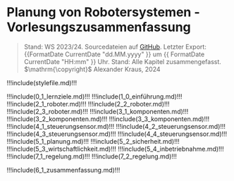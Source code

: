 # Planung von Robotersystemen - Vorlesungszusammenfassung

> Stand: WS 2023/24. Sourcedateien auf [GitHub](https://github.com/akraus53/PlanungRobotersysteme). Letzter Export: {{FormatDate CurrentDate "dd.MM.yyyy" }} um {{ FormatDate CurrentDate "HH:mm" }} Uhr. Stand: Alle Kapitel zusammengefasst. $\mathrm{\copyright}$ Alexander Kraus, 2024

<!-- prettier-ignore-start -->
!!!include(stylefile.md)!!!

!!!include(0_1_lernziele.md)!!!
!!!include(1_0_einführung.md)!!!
!!!include(2_1_roboter.md)!!!
!!!include(2_2_roboter.md)!!!
!!!include(2_3_roboter.md)!!!
!!!include(3_1_komponenten.md)!!!
!!!include(3_2_komponenten.md)!!!
!!!include(3_3_komponenten.md)!!!
!!!include(4_1_steuerungsensor.md)!!!
!!!include(4_2_steuerungsensor.md)!!!
!!!include(4_3_steuerungsensor.md)!!!
!!!include(4_4_steuerungsensor.md)!!!
!!!include(5_1_planung.md)!!!
!!!include(5_2_sicherheit.md)!!!
!!!include(5_3_wirtschaftlichkeit.md)!!!
!!!include(5_4_inbetriebnahme.md)!!!
!!!include(7_1_regelung.md)!!!
!!!include(7_2_regelung.md)!!!

<!-- force new page -->
<div style="page-break-after: always;"></div>

!!!include(6_1_zusammenfassung.md)!!!

<!-- prettier-ignore-end -->
